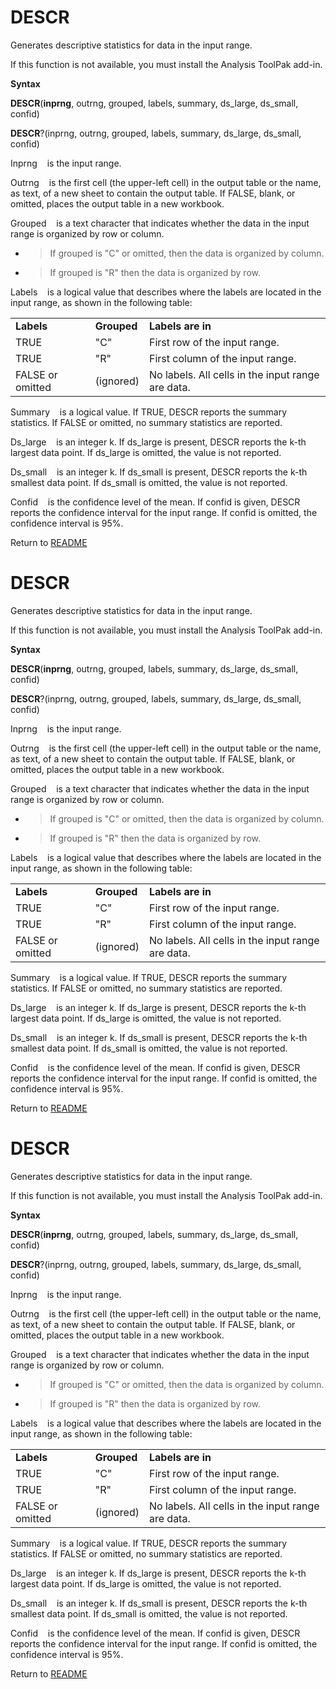 # DESCR

Generates descriptive statistics for data in the input range.

If this function is not available, you must install the Analysis ToolPak
add-in.

**Syntax**

**DESCR**(**inprng**, outrng, grouped, labels, summary, ds\_large,
ds\_small, confid)

**DESCR**?(inprng, outrng, grouped, labels, summary, ds\_large,
ds\_small, confid)

Inprng&nbsp;&nbsp;&nbsp;&nbsp;is the input range.

Outrng&nbsp;&nbsp;&nbsp;&nbsp;is the first cell (the upper-left cell) in
the output table or the name, as text, of a new sheet to contain the
output table. If FALSE, blank, or omitted, places the output table in a
new workbook.

Grouped&nbsp;&nbsp;&nbsp;&nbsp;is a text character that indicates
whether the data in the input range is organized by row or column.

  - > If grouped is "C" or omitted, then the data is organized by
    > column.

  - > If grouped is "R" then the data is organized by row.


Labels&nbsp;&nbsp;&nbsp;&nbsp;is a logical value that describes where
the labels are located in the input range, as shown in the following
table:

|                  |             |                                                   |
| ---------------- | ----------- | ------------------------------------------------- |
| **Labels**       | **Grouped** | **Labels are in**                                 |
| TRUE             | "C"         | First row of the input range.                     |
| TRUE             | "R"         | First column of the input range.                  |
| FALSE or omitted | (ignored)   | No labels. All cells in the input range are data. |

Summary&nbsp;&nbsp;&nbsp;&nbsp;is a logical value. If TRUE, DESCR
reports the summary statistics. If FALSE or omitted, no summary
statistics are reported.

Ds\_large&nbsp;&nbsp;&nbsp;&nbsp;is an integer k. If ds\_large is
present, DESCR reports the k-th largest data point. If ds\_large is
omitted, the value is not reported.

Ds\_small&nbsp;&nbsp;&nbsp;&nbsp;is an integer k. If ds\_small is
present, DESCR reports the k-th smallest data point. If ds\_small is
omitted, the value is not reported.

Confid&nbsp;&nbsp;&nbsp;&nbsp;is the confidence level of the mean. If
confid is given, DESCR reports the confidence interval for the input
range. If confid is omitted, the confidence interval is 95%.



Return to [README](README.md#D)

# DESCR

Generates descriptive statistics for data in the input range.

If this function is not available, you must install the Analysis ToolPak
add-in.

**Syntax**

**DESCR**(**inprng**, outrng, grouped, labels, summary, ds\_large,
ds\_small, confid)

**DESCR**?(inprng, outrng, grouped, labels, summary, ds\_large,
ds\_small, confid)

Inprng&nbsp;&nbsp;&nbsp;&nbsp;is the input range.

Outrng&nbsp;&nbsp;&nbsp;&nbsp;is the first cell (the upper-left cell) in
the output table or the name, as text, of a new sheet to contain the
output table. If FALSE, blank, or omitted, places the output table in a
new workbook.

Grouped&nbsp;&nbsp;&nbsp;&nbsp;is a text character that indicates
whether the data in the input range is organized by row or column.

  - > If grouped is "C" or omitted, then the data is organized by
    > column.

  - > If grouped is "R" then the data is organized by row.


Labels&nbsp;&nbsp;&nbsp;&nbsp;is a logical value that describes where
the labels are located in the input range, as shown in the following
table:

|                  |             |                                                   |
| ---------------- | ----------- | ------------------------------------------------- |
| **Labels**       | **Grouped** | **Labels are in**                                 |
| TRUE             | "C"         | First row of the input range.                     |
| TRUE             | "R"         | First column of the input range.                  |
| FALSE or omitted | (ignored)   | No labels. All cells in the input range are data. |

Summary&nbsp;&nbsp;&nbsp;&nbsp;is a logical value. If TRUE, DESCR
reports the summary statistics. If FALSE or omitted, no summary
statistics are reported.

Ds\_large&nbsp;&nbsp;&nbsp;&nbsp;is an integer k. If ds\_large is
present, DESCR reports the k-th largest data point. If ds\_large is
omitted, the value is not reported.

Ds\_small&nbsp;&nbsp;&nbsp;&nbsp;is an integer k. If ds\_small is
present, DESCR reports the k-th smallest data point. If ds\_small is
omitted, the value is not reported.

Confid&nbsp;&nbsp;&nbsp;&nbsp;is the confidence level of the mean. If
confid is given, DESCR reports the confidence interval for the input
range. If confid is omitted, the confidence interval is 95%.



Return to [README](README.md#D)

# DESCR

Generates descriptive statistics for data in the input range.

If this function is not available, you must install the Analysis ToolPak
add-in.

**Syntax**

**DESCR**(**inprng**, outrng, grouped, labels, summary, ds\_large,
ds\_small, confid)

**DESCR**?(inprng, outrng, grouped, labels, summary, ds\_large,
ds\_small, confid)

Inprng&nbsp;&nbsp;&nbsp;&nbsp;is the input range.

Outrng&nbsp;&nbsp;&nbsp;&nbsp;is the first cell (the upper-left cell) in
the output table or the name, as text, of a new sheet to contain the
output table. If FALSE, blank, or omitted, places the output table in a
new workbook.

Grouped&nbsp;&nbsp;&nbsp;&nbsp;is a text character that indicates
whether the data in the input range is organized by row or column.

  - > If grouped is "C" or omitted, then the data is organized by
    > column.

  - > If grouped is "R" then the data is organized by row.


Labels&nbsp;&nbsp;&nbsp;&nbsp;is a logical value that describes where
the labels are located in the input range, as shown in the following
table:

|                  |             |                                                   |
| ---------------- | ----------- | ------------------------------------------------- |
| **Labels**       | **Grouped** | **Labels are in**                                 |
| TRUE             | "C"         | First row of the input range.                     |
| TRUE             | "R"         | First column of the input range.                  |
| FALSE or omitted | (ignored)   | No labels. All cells in the input range are data. |

Summary&nbsp;&nbsp;&nbsp;&nbsp;is a logical value. If TRUE, DESCR
reports the summary statistics. If FALSE or omitted, no summary
statistics are reported.

Ds\_large&nbsp;&nbsp;&nbsp;&nbsp;is an integer k. If ds\_large is
present, DESCR reports the k-th largest data point. If ds\_large is
omitted, the value is not reported.

Ds\_small&nbsp;&nbsp;&nbsp;&nbsp;is an integer k. If ds\_small is
present, DESCR reports the k-th smallest data point. If ds\_small is
omitted, the value is not reported.

Confid&nbsp;&nbsp;&nbsp;&nbsp;is the confidence level of the mean. If
confid is given, DESCR reports the confidence interval for the input
range. If confid is omitted, the confidence interval is 95%.



Return to [README](README.md#D)

